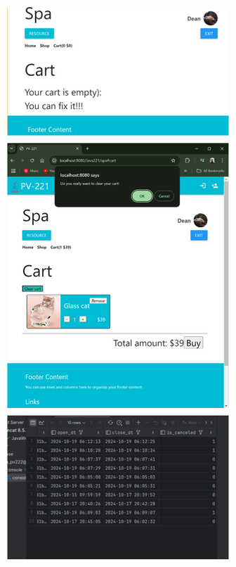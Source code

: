![Image alt](https://github.com/oAleshao/JavaWebPv221/blob/master/.idea/readmeImg/Screenshot%202024-10-17%20203959.png)

![Image alt](https://github.com/oAleshao/JavaWebPv221/blob/master/.idea/readmeImg/Screenshot%202024-10-19%20061220.png)

![Image alt](https://github.com/oAleshao/JavaWebPv221/blob/master/.idea/readmeImg/Screenshot%202024-10-19%20061235.png)

